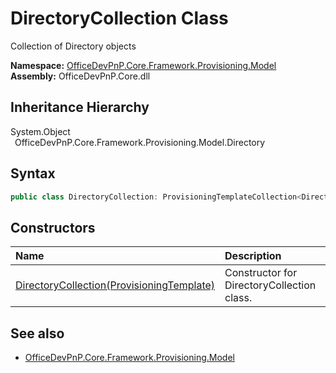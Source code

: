 # DirectoryCollection Class
 Collection of Directory objects   

**Namespace:** [OfficeDevPnP.Core.Framework.Provisioning.Model](OfficeDevPnP.Core.Framework.Provisioning.Model.md)  
**Assembly:** OfficeDevPnP.Core.dll  
## Inheritance Hierarchy
System.Object  
&ensp;OfficeDevPnP.Core.Framework.Provisioning.Model.Directory  
## Syntax
```C#
public class DirectoryCollection: ProvisioningTemplateCollection<Directory>
```
## Constructors
|**Name**|**Description**|
|:-----|:-----|
| [DirectoryCollection(ProvisioningTemplate)](OfficeDevPnP.Core.Framework.Provisioning.Model.DirectoryCollection.ctor1.md) | Constructor for DirectoryCollection class. 
## See also
- [OfficeDevPnP.Core.Framework.Provisioning.Model](OfficeDevPnP.Core.Framework.Provisioning.Model.md)
